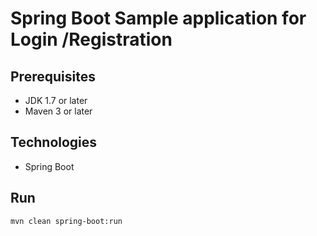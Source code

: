 # Spring Boot Sample application for Login /Registration

## Prerequisites
- JDK 1.7 or later
- Maven 3 or later

## Technologies
- Spring Boot

## Run
```mvn clean spring-boot:run```
